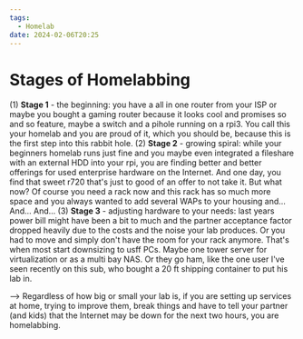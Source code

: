 ```yaml
---
tags:
  - Homelab
date: 2024-02-06T20:25
---
```

<!-- 2024-02-06-2025 (February 6, 2024 8:25:35 PM) -->

# Stages of Homelabbing

  (1) **Stage 1** - the beginning: you have a all in one router from your ISP or maybe you bought a gaming router because it looks cool and promises so and so feature, maybe a switch and a pihole running on a rpi3. You call this your homelab and you are proud of it, which you should be, because this is the first step into this rabbit hole.
  (2) **Stage 2** - growing spiral: while your beginners homelab runs just fine and you maybe even integrated a fileshare with an external HDD into your rpi, you are finding better and better offerings for used enterprise hardware on the Internet. And one day, you find that sweet r720 that's just to good of an offer to not take it. But what now? Of course you need a rack now and this rack has so much more space and you always wanted to add several WAPs to your housing and... And... And...
  (3) **Stage 3** - adjusting hardware to your needs: last years power bill might have been a bit to much and the partner acceptance factor dropped heavily due to the costs and the noise your lab produces. Or you had to move and simply don't have the room for your rack anymore. That's when most start downsizing to usff PCs. Maybe one tower server for virtualization or as a multi bay NAS. Or they go ham, like the one user I've seen recently on this sub, who bought a 20 ft shipping container to put his lab in.

--> Regardless of how big or small your lab is, if you are setting up services at home, trying to improve them, break things and have to tell your partner (and kids) that the Internet may be down for the next two hours, you are homelabbing.
